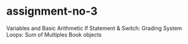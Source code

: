 # assignment-no-3
Variables and Basic Arithmetic
If Statement & Switch: Grading System
Loops: Sum of Multiples
Book objects
